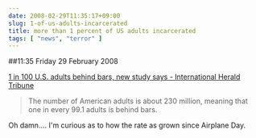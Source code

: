 ```yaml
---
date: 2008-02-29T11:35:17+09:00
slug: 1-of-us-adults-incarcerated
title: more than 1 percent of US adults incarcerated
tags: [ "news", "terror" ]
---
```


##11:35 Friday 29 February 2008

  
[1 in 100 U.S. adults behind bars, new study says - International Herald Tribune](https://www.iht.com/articles/2008/02/29/america/28cndprison.php)


> The number of American adults is about 230 million, meaning that one in every 99.1 adults is behind bars.

Oh damn....  I'm curious as to how the rate as grown since Airplane Day.
